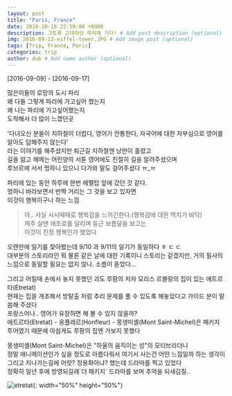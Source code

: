 ```yaml
---
layout: post
title: "Paris, France"
date: 2018-10-16 22:59:00 +0900
description: 그토록 고대하던 파리에 가다! # Add post description (optional)
img: 2016-09-13-eiffel-tower.JPG # Add image post (optional)
tags: [Trip, France, Paris]
categories: trip
author: dub # Add name author (optional)
---
```


[2016-09-09] - [2016-09-17]

많은이들의 로망의 도시 파리  
왜 다들 그렇게 파리에 가고싶어 했는지  
왜 나는 파리에 가고싶어했는지  
도착해서 더 많이 느꼈던곳   

'다녀오신 분들이 지하철이 더럽다, 영어가 안통한다, 자국어에 대한 자부심으로 영어를 알아도 답해주지 않는다'  
라는 이야기를 해주셨지만 퇴근길 지하철엔 낭만이 흘렀고   
길을 잃고 헤메는 어린양의 서툰 영어에도 친절히 길을 알려주셨으며  
루브르에 서서 멍하니 있으니 다가와 말도 걸어주셨다 ㅠ_ㅠ   

파리에 있는 동안 하루에 한번 에펠탑 앞에 갔던 것 같다.  
멍하니 바라보면서 반짝 거리는 그 것을 보고 있자면  
이것이 행복이구나 하는 느낌

> 아.. 사실 시시때때로 행복감을 느끼긴한다.(행복감에 대한 역치가 바닥)  
> 제주 살땐 애조로를 달리며 둥근 보름달을 보고는    
> 이것이 진정 행복인가 했었다   

오랜만에 일기를 찾아봤는데 9/10 과 9/11의 일기가 동일하다 ㅎ ㄷ ㄷ  
대부분의 스토리라인 뭐 물론 같은 날에 대한 기록이니 스토리는 같겠지만, 거의 필사의 느낌으로 동일할 필요는 없지 않나. 소름이 돋았다...  

그리고 어릴때 손에서 놓지 못했던 괴도 루팡의 저자 모리스 르블랑의 집이 있는 에트르타(Etretat)   
현재는 집을 개조해서 방탈출 처럼 추리 문제를 풀 수 있도록 해놓았다고 가이드 분이 말씀해 주셨다  
프랑스어나.. 영어가 유창하면 해 볼 수 있지 않을까?   
에트르타(Etretat) - 옹플레르(Honfleur) - 몽생미셸(Mont Saint-Michel)은 패키지 투어였기 때문에 아쉽게도 루팡의 집엔 가보지 못했다  

몽생미셸(Mont Saint-Michel)은 "하울의 움직이는 성"의 모티브라더니   
정말 애니메이션인가 싶을 정도로 아름다워서 여기서 사는건 어떤 느낌일까 하는 생각이   
그리고 지나가는길에 어랏? 정용화아냐? 했는데 드라마를 찍고 있었다   
정확히 일년 후에 방영되길래\`더 패키지\` 드라마를 보며 추억을 되새김질..  


![etretat]({{site.baseurl}}/assets/img/2016-09-12-etretat.JPG){: width="50%" height="50%"}
